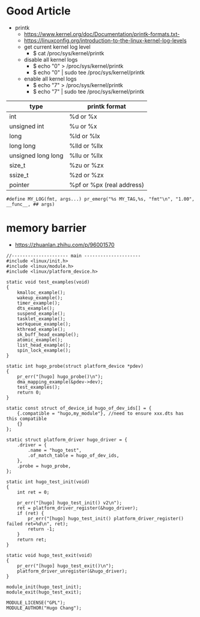 # Good Article
* printk
  * https://www.kernel.org/doc/Documentation/printk-formats.txt- 
  * https://linuxconfig.org/introduction-to-the-linux-kernel-log-levels
  * get current kernel log level
    * $ cat /proc/sys/kernel/printk
  * disable all kernel logs
    * $ echo "0" > /proc/sys/kernel/printk
    * $ echo "0" | sudo tee /proc/sys/kernel/printk
  * enable all kernel logs
    * $ echo "7" > /proc/sys/kernel/printk
    * $ echo "7" | sudo tee /proc/sys/kernel/printk


| type | printk format |
| ------ | ----- |
| int | %d or %x |
| unsigned int | %u or %x |
| long | %ld or %lx |
| long long | %lld or %llx |
| unsigned long long | %llu or %llx |
| size_t | %zu or %zx |
| ssize_t | %zd or %zx |
| pointer | %pf or %px (real address) |

```
#define MY_LOG(fmt, args...) pr_emerg("%s MY_TAG,%s, "fmt"\n", "1.00", __func__, ## args)
```



# memory barrier
* https://zhuanlan.zhihu.com/p/96001570

```
//--------------------- main ---------------------
#include <linux/init.h>
#include <linux/module.h>
#include <linux/platform_device.h>

static void test_examples(void)
{
	kmalloc_example();
	wakeup_example();
	timer_example();
	dts_example();
	suspend_example();
	tasklet_example();
	workqueue_example();
	kthread_example();
	sk_buff_head_example();
	atomic_example();
	list_head_example();
	spin_lock_example();
}

static int hugo_probe(struct platform_device *pdev)
{
	pr_err("[hugo] hugo_probe()\n");
	dma_mapping_example(&pdev->dev);
	test_examples();
	return 0;
}

static const struct of_device_id hugo_of_dev_ids[] = {
	{.compatible = "hugo,my_module"}, //need to ensure xxx.dts has this compatible
	{}
};

static struct platform_driver hugo_driver = {
	.driver = {
		.name = "hugo_test",
		.of_match_table = hugo_of_dev_ids,
	},
	.probe = hugo_probe,
};

static int hugo_test_init(void)
{
    int ret = 0;
	
    pr_err("[hugo] hugo_test_init() v2\n");
	ret = platform_driver_register(&hugo_driver);
	if (ret) {
		pr_err("[hugo] hugo_test_init() platform_driver_register() failed ret=%d\n", ret);
		return -1;
	}
    return ret;
}

static void hugo_test_exit(void)
{
    pr_err("[hugo] hugo_test_exit()\n");
	platform_driver_unregister(&hugo_driver);
}

module_init(hugo_test_init);
module_exit(hugo_test_exit);

MODULE_LICENSE("GPL");
MODULE_AUTHOR("Hugo Chang");
```
